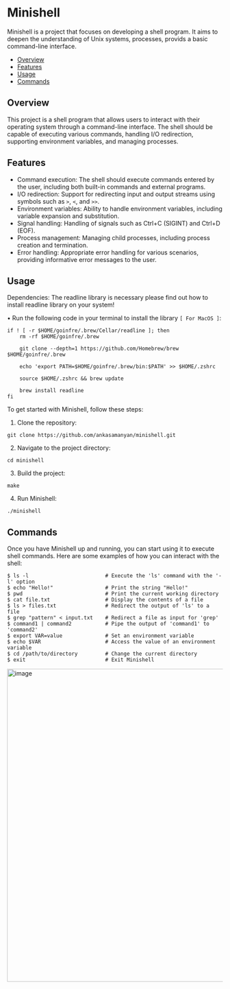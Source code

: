 # Minishell

Minishell is a project that focuses on developing a shell program. It aims to deepen the understanding of Unix systems, processes, provids a basic command-line interface.

- [Overview](#overview)
- [Features](#features)
- [Usage](#usage)
- [Commands](#commands)

## Overview

This project is a shell program that allows users to interact with their operating system through a command-line interface. The shell should be capable of executing various commands, handling I/O redirection, supporting environment variables, and managing processes.

## Features

- Command execution: The shell should execute commands entered by the user, including both built-in commands and external programs.
- I/O redirection: Support for redirecting input and output streams using symbols such as `>`, `<`, and `>>`.
- Environment variables: Ability to handle environment variables, including variable expansion and substitution.
- Signal handling: Handling of signals such as Ctrl+C (SIGINT) and Ctrl+D (EOF).
- Process management: Managing child processes, including process creation and termination.
- Error handling: Appropriate error handling for various scenarios, providing informative error messages to the user.

## Usage

Dependencies:
	The readline library is necessary please find out how to install readline library on your system!

• Run the following code in your terminal to install the library `[ For MacOS ]`: 
```
if ! [ -r $HOME/goinfre/.brew/Cellar/readline ]; then
	rm -rf $HOME/goinfre/.brew

	git clone --depth=1 https://github.com/Homebrew/brew $HOME/goinfre/.brew

	echo 'export PATH=$HOME/goinfre/.brew/bin:$PATH' >> $HOME/.zshrc

	source $HOME/.zshrc && brew update

	brew install readline
fi
```

To get started with Minishell, follow these steps:

1. Clone the repository:				
```
git clone https://github.com/ankasamanyan/minishell.git
```
2. Navigate to the project directory:	
```
cd minishell
```
3. Build the project:					
```
make
```
4. Run Minishell:						
```
./minishell
```

## Commands

Once you have Minishell up and running, you can start using it to execute shell commands. Here are some examples of how you can interact with the shell:

```
$ ls -l              			# Execute the 'ls' command with the '-l' option
$ echo "Hello!"      			# Print the string "Hello!"
$ pwd                			# Print the current working directory
$ cat file.txt       			# Display the contents of a file
$ ls > files.txt     			# Redirect the output of 'ls' to a file
$ grep "pattern" < input.txt    # Redirect a file as input for 'grep'
$ command1 | command2           # Pipe the output of 'command1' to 'command2'
$ export VAR=value              # Set an environment variable
$ echo $VAR                     # Access the value of an environment variable
$ cd /path/to/directory         # Change the current directory
$ exit                          # Exit Minishell
```

<img width="730" alt="image" src="https://user-images.githubusercontent.com/89840461/205446900-ba137aab-9ce3-487b-998c-c36f306957fc.png">


